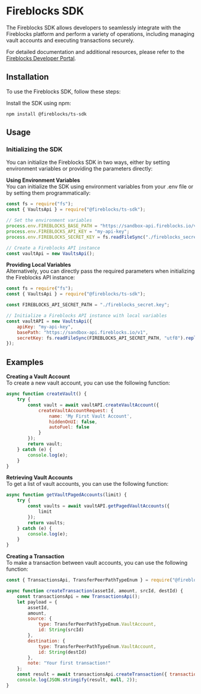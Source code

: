 # Fireblocks SDK

The Fireblocks SDK allows developers to seamlessly integrate with the Fireblocks platform and perform a variety of operations, including managing vault accounts and executing transactions securely.

For detailed documentation and additional resources, please refer to the [Fireblocks Developer Portal](https://developers.fireblocks.com/).

## Installation

To use the Fireblocks SDK, follow these steps:

Install the SDK using npm:

```shell
npm install @fireblocks/ts-sdk
```

## Usage
### Initializing the SDK
You can initialize the Fireblocks SDK in two ways, either by setting environment variables or providing the parameters directly:

<p><strong>Using Environment Variables</strong><br>
You can initialize the SDK using environment variables from your .env file or by setting them programmatically:</p>


```javascript
const fs = require("fs");
const { VaultsApi } = require("@fireblocks/ts-sdk");

// Set the environment variables
process.env.FIREBLOCKS_BASE_PATH = "https://sandbox-api.fireblocks.io/v1";
process.env.FIREBLOCKS_API_KEY = "my-api-key";
process.env.FIREBLOCKS_SECRET_KEY = fs.readFileSync("./fireblocks_secret.key", "utf8").replace(/\\n/gm, "\n");

// Create a Fireblocks API instance
const vaultApi = new VaultsApi();

```
<p><strong>Providing Local Variables</strong><br>
Alternatively, you can directly pass the required parameters when initializing the Fireblocks API instance:</p>

```javascript
const fs = require("fs");
const { VaultsApi } = require("@fireblocks/ts-sdk");

const FIREBLOCKS_API_SECRET_PATH = "./fireblocks_secret.key";

// Initialize a Fireblocks API instance with local variables
const vaultAPI = new VaultsApi({
    apiKey: "my-api-key",
    basePath: "https://sandbox-api.fireblocks.io/v1",
    secretKey: fs.readFileSync(FIREBLOCKS_API_SECRET_PATH, "utf8").replace(/\\n/gm, "\n"),
});
```
## Examples 
<p><strong>Creating a Vault Account</strong><br>
To create a new vault account, you can use the following function:</p>

```javascript
async function createVault() {
    try {
        const vault = await vaultAPI.createVaultAccount({
            createVaultAccountRequest: {
                name: 'My First Vault Account',
                hiddenOnUI: false,
                autoFuel: false
            }
        });
        return vault;
    } catch (e) {
        console.log(e);
    }
}
```

<p><strong>Retrieving Vault Accounts</strong><br>
To get a list of vault accounts, you can use the following function:</p>

```javascript
async function getVaultPagedAccounts(limit) {
    try {
        const vaults = await vaultAPI.getPagedVaultAccounts({
            limit
        });
        return vaults;
    } catch (e) {
        console.log(e);
    }
}

```

<p><strong>Creating a Transaction</strong><br>
To make a transaction between vault accounts, you can use the following function:</p>

```javascript
const { TransactionsApi, TransferPeerPathTypeEnum } = require("@fireblocks/ts-sdk");

async function createTransaction(assetId, amount, srcId, destId) {
    const transactionsApi = new TransactionsApi();
    let payload = {
        assetId,
        amount,
        source: {
            type: TransferPeerPathTypeEnum.VaultAccount,
            id: String(srcId)
        },
        destination: {
            type: TransferPeerPathTypeEnum.VaultAccount,
            id: String(destId)
        },
        note: "Your first transaction!"
    };
    const result = await transactionsApi.createTransaction({ transactionRequest: payload });
    console.log(JSON.stringify(result, null, 2));
}
```

